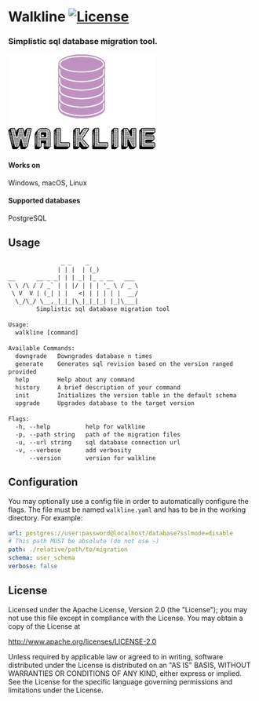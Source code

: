 # Walkline [![License](https://img.shields.io/badge/License-Apache_2.0-blue.svg)](https://opensource.org/licenses/Apache-2.0)

### Simplistic sql database migration tool.

![Walkline](https://github.com/giwiro/walkline/raw/develop/resources/logo.png "Walkline")

#### Works on
Windows, macOS, Linux

#### Supported databases
PostgreSQL

## Usage
```
               _ _    _            
              | | |  | (_)           
__      __ _ _| | | _| |_ _ __   ___ 
\ \ /\ / / _` | | |/ | | | '_ \ / _ \
 \ V  V | (_| | |   <| | | | | |  __/
  \_/\_/ \__,_|_|_|\_|_|_|_| |_|\___|
        Simplistic sql database migration tool

Usage:
  walkline [command]

Available Commands:
  downgrade   Downgrades database n times
  generate    Generates sql revision based on the version ranged provided
  help        Help about any command
  history     A brief description of your command
  init        Initializes the version table in the default schema
  upgrade     Upgrades database to the target version

Flags:
  -h, --help          help for walkline
  -p, --path string   path of the migration files
  -u, --url string    sql database connection url
  -v, --verbose       add verbosity
      --version       version for walkline

```

## Configuration

You may optionally use a config file in order to automatically configure the flags. 
The file must be named `walkline.yaml` and has to be in the working directory.
For example:

```yaml
url: postgres://user:password@localhost/database?sslmode=disable
# This path MUST be absolute (do not use ~)
path: ./relative/path/to/migration
schema: user_schema
verbose: false
```


## License
Licensed under the Apache License, Version 2.0 (the "License");
you may not use this file except in compliance with the License.
You may obtain a copy of the License at

http://www.apache.org/licenses/LICENSE-2.0

Unless required by applicable law or agreed to in writing, software
distributed under the License is distributed on an "AS IS" BASIS,
WITHOUT WARRANTIES OR CONDITIONS OF ANY KIND, either express or implied.
See the License for the specific language governing permissions and
limitations under the License.
